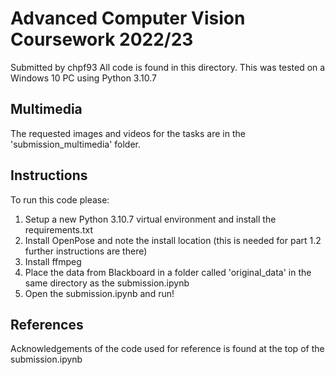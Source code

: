 # Advanced Computer Vision Coursework 2022/23
Submitted by chpf93
All code is found in this directory.
This was tested on a Windows 10 PC using Python 3.10.7

## Multimedia
The requested images and videos for the tasks are in the 'submission_multimedia' folder.

## Instructions
To run this code please:
1. Setup a new Python 3.10.7 virtual environment and install the requirements.txt
2. Install OpenPose and note the install location (this is needed for part 1.2 further instructions are there)
3. Install ffmpeg
4. Place the data from Blackboard in a folder called 'original_data' in the same directory as the submission.ipynb
5. Open the submission.ipynb and run!

## References
Acknowledgements of the code used for reference is found at the top of the submission.ipynb